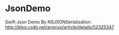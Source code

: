 # JsonDemo
Swift Json Demo By NSJSONSerialization http://blog.csdn.net/angcyo/article/details/52325347
